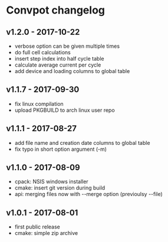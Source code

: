 # Convpot changelog

## v1.2.0 - 2017-10-22
* verbose option can be given multiple times
* do full cell calculations
* insert step index into half cycle table
* calculate average current per cycle
* add device and loading columns to global table

## v1.1.7 - 2017-09-30
* fix linux compilation
* upload PKGBUILD to arch linux user repo

## v1.1.1 - 2017-08-27
* add file name and creation date columns to global table
* fix typo in short option argument (-m)

## v1.1.0 - 2017-08-09
* cpack: NSIS windows installer
* cmake: insert git version during build
* api: merging files now with --merge option (previoulsy --file)

## v1.0.1 - 2017-08-01
* first public release
* cmake: simple zip archive
